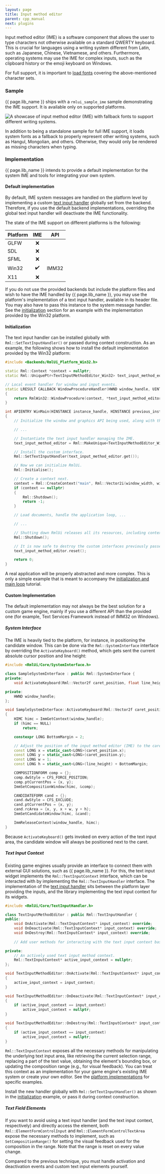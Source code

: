 ```yaml
---
layout: page
title: Input method editor
parent: cpp_manual
next: plugins
---
```


Input method editor (IME) is a software component that allows the user to type characters not otherwise available on a standard QWERTY keyboard. This is crucial for languages using a writing system different from Latin, such as Japanese, Chinese, Vietnamese, and others. Furthermore, operating systems may use the IME for complex inputs, such as the clipboard history or the emoji keyboard on Windows.

For full support, it is important to [load fonts](fonts.html) covering the above-mentioned character sets.

### Sample

{{ page.lib_name }} ships with a `rmlui_sample_ime` sample demonstrating the IME support. It is available only on supported platforms.

![A showcase of input method editor (IME) with fallback fonts to support different writing systems.](../../assets/images/ime_sample.png)

In addition to being a standalone sample for full IME support, it loads system fonts as a fallback to properly represent other writing systems, such as Hangul, Mongolian, and others. Otherwise, they would only be rendered as missing characters when typing.

### Implementation

{{ page.lib_name }} intends to provide a default implementation for the system IME and tools for integrating your own system.

#### Default implementation

By default, IME system messages are handled on the platform level by implementing a custom [text input handler](interfaces/text_input_handler.html) globally set from the backend. Therefore, if you use the default backend implementations, overriding the global text input handler will deactivate the IME functionality.

The state of the IME support on different platforms is the following:

| Platform | IME | API   |
| -------- |:---:|:-----:|
| GLFW     | ❌   |       |
| SDL      | ❌   |       |
| SFML     | ❌   |       |
| Win32    | ✔️   | IMM32 |
| X11      | ❌   |       |

If you do not use the provided backends but include the platform files and wish to have the IME handled by {{ page.lib_name }}, you may use the platform's implementation of a text input handler, available in its header file. You may also have to pass this instance to the system message handler. See the [initialization](#initialization) section for an example with the implementation provided by the Win32 platform.

#### Initialization 

The text input handler can be installed globally with `Rml::SetTextInputHandler()` or passed during context construction. As an example, the following shows how to install the default implementation provided by the Win32 platform:

```cpp
#include <Backends/RmlUi_Platform_Win32.h>

static Rml::Context *context = nullptr;
static Rml::UniquePtr<TextInputMethodEditor_Win32> text_input_method_editor;

// Local event handler for window and input events.
static LRESULT CALLBACK WindowProcedureHandler(HWND window_handle, UINT message, WPARAM w_param, LPARAM l_param)
{
    return RmlWin32::WindowProcedure(context, *text_input_method_editor, window_handle, message, w_param, l_param);
}

int APIENTRY WinMain(HINSTANCE instance_handle, HINSTANCE previous_instance_handle, char* command_line, int command_show)
{
    // Initialize the window and graphics API being used, along with the renderer, system, and other interfaces, ...

    // ...

    // Instantiate the text input handler managing the IME.
    text_input_method_editor = Rml::MakeUnique<TextInputMethodEditor_Win32>();

    // Install the custom interface.
    Rml::SetTextInputHandler(text_input_method_editor.get());

    // Now we can initialize RmlUi.
    Rml::Initialise();

    // Create a context next.
    context = Rml::CreateContext("main", Rml::Vector2i(window_width, window_height));
    if (context == nullptr)
    {
        Rml::Shutdown();
        return -1;
    }

    // Load documents, handle the application loop, ...

    // ...

    // Shutting down RmlUi releases all its resources, including contexts that work with the text input handler.
    Rml::Shutdown();

    // It is now safe to destroy the custom interfaces previously passed to RmlUi, such as the text input handler.
    text_input_method_editor.reset();

    return 0;
}
```

A real application will be properly abstracted and more complex. This is only a simple example that is meant to accompany the [initialization and main loop](main_loop.html) tutorial.

#### Custom Implementation

The default implementation may not always be the best solution for a custom game engine, mainly if you use a different API than the provided one (for example, Text Services Framework instead of IMM32 on Windows).

##### System Interface

The IME is heavily tied to the platform, for instance, in positioning the candidate window. This can be done via the `Rml::SystemInterface` interface by overriding the `ActivateKeyboard()` method, which gets sent the current absolute cursor position and line height:

```cpp
#include <RmlUi/Core/SystemInterface.h>

class SampleSystemInterface : public Rml::SystemInterface {
private:
    void ActivateKeyboard(Rml::Vector2f caret_position, float line_height) override;

private:
    HWND window_handle;
};

void SampleSystemInterface::ActivateKeyboard(Rml::Vector2f caret_position, float line_height)
{
    HIMC himc = ImmGetContext(window_handle);
    if (himc == NULL)
        return;

    constexpr LONG BottomMargin = 2;

    // Adjust the position of the input method editor (IME) to the caret.
    const LONG x = static_cast<LONG>(caret_position.x);
    const LONG y = static_cast<LONG>(caret_position.y);
    const LONG w = 1;
    const LONG h = static_cast<LONG>(line_height) + BottomMargin;

    COMPOSITIONFORM comp = {};
    comp.dwStyle = CFS_FORCE_POSITION;
    comp.ptCurrentPos = {x, y};
    ImmSetCompositionWindow(himc, &comp);

    CANDIDATEFORM cand = {};
    cand.dwStyle = CFS_EXCLUDE;
    cand.ptCurrentPos = {x, y};
    cand.rcArea = {x, y, x + w, y + h};
    ImmSetCandidateWindow(himc, &cand);

    ImmReleaseContext(window_handle, himc);
}
```

Because `ActivateKeyboard()` gets invoked on every action of the text input area, the candidate window will always be positioned next to the caret.

##### Text Input Context

Existing game engines usually provide an interface to connect them with external GUI solutions, such as {{ page.lib_name }}. For this, the text input widget implements the `Rml::TextInputContext` interface, which can be interacted with by implementing the `Rml::TextInputHandler` interface. The implementation of the [text input handler](interfaces/text_input_handler.html) sits between the platform layer providing the inputs, and the library implementing the text input context for its widgets.

```cpp
#include <RmlUi/Core/TextInputHandler.h>

class TextInputMethodEditor : public Rml::TextInputHandler {
public:
    void OnActivate(Rml::TextInputContext* input_context) override;
    void OnDeactivate(Rml::TextInputContext* input_context) override;
    void OnDestroy(Rml::TextInputContext* input_context) override;
    
    // Add user methods for interacting with the text input context based on platform input here.

private:
    // An actively used text input method context.
    Rml::TextInputContext* active_input_context = nullptr;
};

void TextInputMethodEditor::OnActivate(Rml::TextInputContext* input_context)
{
    active_input_context = input_context;
}

void TextInputMethodEditor::OnDeactivate(Rml::TextInputContext* input_context)
{
    if (active_input_context == input_context)
        active_input_context = nullptr;
}

void TextInputMethodEditor::OnDestroy(Rml::TextInputContext* input_context)
{
    if (active_input_context == input_context)
        active_input_context = nullptr;
}
```

`Rml::TextInputContext` exposes all the necessary methods for manipulating the underlying text input area, like retrieving the current selection range, replacing a part of the text value, obtaining the element's bounding box, or updating the composition range (e.g., for visual feedback). You can treat this context as an implementation for your game engine's existing IME system or create your own editor. See the [platform implementations](https://github.com/mikke89/RmlUi/tree/master/Backends) for specific examples.

Install the new handler globally with `Rml::SetTextInputHandler()` as shown in the [initialization](#initialization) example, or pass it during context construction.

##### Text Field Elements

If you want to avoid using a text input handler (and the text input context, respectively) and directly access the element, both `Rml::ElementFormControlInput` and `Rml::ElementFormControlTextArea` expose the necessary methods to implement, such as `SetCompositionRange()` for setting the visual feedback used for the composition in the range. Note that the range is reset on every value change.

Compared to the previous technique, you must handle activation and deactivation events and custom text input elements yourself.
